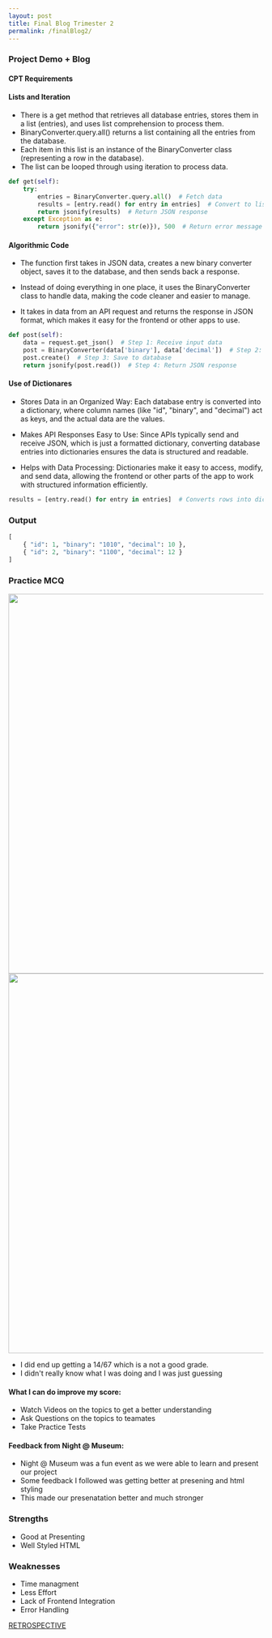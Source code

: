```yaml
---
layout: post
title: Final Blog Trimester 2
permalink: /finalBlog2/
---
```


### Project Demo + Blog

#### CPT Requirements

#### Lists and Iteration

- There is a get method that retrieves all database entries, stores them in a list (entries), and uses list comprehension to process them.
- BinaryConverter.query.all() returns a list containing all the entries from the database.
- Each item in this list is an instance of the BinaryConverter class (representing a row in the database).
- The list can be looped through using iteration to process data.


```python
def get(self):
    try:
        entries = BinaryConverter.query.all()  # Fetch data
        results = [entry.read() for entry in entries]  # Convert to list
        return jsonify(results)  # Return JSON response
    except Exception as e:
        return jsonify({"error": str(e)}), 500  # Return error message

```

#### Algorithmic Code
-  The function first takes in JSON data, creates a new binary converter object, saves it to the database, and then sends back a response.

- Instead of doing everything in one place, it uses the BinaryConverter class to handle data, making the code cleaner and easier to manage.

- It takes in data from an API request and returns the response in JSON format, which makes it easy for the frontend or other apps to use.

```python
def post(self):
    data = request.get_json()  # Step 1: Receive input data
    post = BinaryConverter(data['binary'], data['decimal'])  # Step 2: Create new object
    post.create()  # Step 3: Save to database
    return jsonify(post.read())  # Step 4: Return JSON response

```

#### Use of Dictionares 
- Stores Data in an Organized Way: Each database entry is converted into a dictionary, where column names (like "id", "binary", and "decimal") act as keys, and the actual data are the values.

- Makes API Responses Easy to Use: Since APIs typically send and receive JSON, which is just a formatted dictionary, converting database entries into dictionaries ensures the data is structured and readable.

- Helps with Data Processing: Dictionaries make it easy to access, modify, and send data, allowing the frontend or other parts of the app to work with structured information efficiently.

``` python 
results = [entry.read() for entry in entries]  # Converts rows into dictionaries
```

### Output
```python
[
    { "id": 1, "binary": "1010", "decimal": 10 },
    { "id": 2, "binary": "1100", "decimal": 12 }
]

```

### Practice MCQ

<img src="{{site.baseurl}}/navigation/images/MCQ.png" width="750px">
<img src="{{site.baseurl}}/navigation/images/Time.png" width="750px">


- I did end up getting a 14/67 which is a not a good grade. 
- I didn't really know what I was doing and I was just guessing

#### What I can do improve my score:
- Watch Videos on the topics to get a better understanding
- Ask Questions on the topics to teamates
- Take Practice Tests


#### Feedback from Night @ Museum:

- Night @ Museum was a fun event as we were able to learn and present
our project 
- Some feedback I followed was getting better at presening and html styling
- This made our presenatation better and much stronger 

### Strengths 

- Good at Presenting 
- Well Styled HTML

### Weaknesses
- Time managment
- Less Effort
- Lack of Frontend Integration
- Error Handling





<a href="http://127.0.0.1:4887/binaryFrontend/finalBlog3/" target="_blank">RETROSPECTIVE</a>









